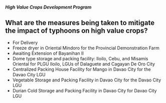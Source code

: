 ##### High Value Crops Development Program

## What are the measures being taken to mitigate the impact of typhoons on high value crops?


 - For Delivery
 - Freeze dryer in Oriental Mindoro for the Provincial Demonstration Farm
 - Awaiting Extension of Bayanihan II
 - Dome type storage and packing facility: Iloilo, Cebu, and Misamis Oriental for PLGU Iloilo, LGUs of Dalaguete and Cagayan De Oro City
 - Centralized Packing House Facility for Mango in Davao City for the Davao City LGU
 - Vegetable Storage and Packing Facility in Davao City for the Davao City LGU
 - Durian Cold Storage and Packing Facility in Davao City for Davao City LGU
